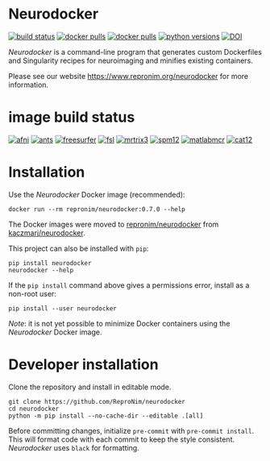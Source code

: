 # Neurodocker

[![build status](https://github.com/ReproNim/neurodocker/actions/workflows/pull-request.yml/badge.svg)](https://github.com/ReproNim/neurodocker/actions/workflows/pull-request.yml)
[![docker pulls](https://img.shields.io/docker/pulls/repronim/neurodocker.svg)](https://hub.docker.com/r/repronim/neurodocker/)
[![docker pulls](https://img.shields.io/docker/pulls/kaczmarj/neurodocker.svg)](https://hub.docker.com/r/kaczmarj/neurodocker/)
[![python versions](https://img.shields.io/pypi/pyversions/neurodocker.svg)](https://pypi.org/project/neurodocker/)
[![DOI](https://zenodo.org/badge/88654995.svg)](https://zenodo.org/badge/latestdoi/88654995)

_Neurodocker_ is a command-line program that generates custom Dockerfiles and Singularity recipes for neuroimaging and minifies existing containers.

Please see our website https://www.repronim.org/neurodocker for more information.

# image build status

[![afni](https://github.com/Remi-Gau/neurodocker/actions/workflows/afni.yml/badge.svg)](https://github.com/Remi-Gau/neurodocker/actions/workflows/afni.yml)
[![ants](https://github.com/Remi-Gau/neurodocker/actions/workflows/ants.yml/badge.svg)](https://github.com/Remi-Gau/neurodocker/actions/workflows/ants.yml)
[![freesurfer](https://github.com/Remi-Gau/neurodocker/actions/workflows/freesurfer.yml/badge.svg)](https://github.com/Remi-Gau/neurodocker/actions/workflows/freesurfer.yml)
[![fsl](https://github.com/Remi-Gau/neurodocker/actions/workflows/fsl.yml/badge.svg)](https://github.com/Remi-Gau/neurodocker/actions/workflows/fsl.yml)
[![mrtrix3](https://github.com/Remi-Gau/neurodocker/actions/workflows/mrtrix3.yml/badge.svg)](https://github.com/Remi-Gau/neurodocker/actions/workflows/mrtrix3.yml)
[![spm12](https://github.com/Remi-Gau/neurodocker/actions/workflows/spm12.yml/badge.svg)](https://github.com/Remi-Gau/neurodocker/actions/workflows/spm12.yml)
[![matlabmcr](https://github.com/Remi-Gau/neurodocker/actions/workflows/matlabmcr.yml/badge.svg)](https://github.com/Remi-Gau/neurodocker/actions/workflows/matlabmcr.yml)
[![cat12](https://github.com/Remi-Gau/neurodocker/actions/workflows/cat12.yml/badge.svg)](https://github.com/Remi-Gau/neurodocker/actions/workflows/cat12.yml)

# Installation

Use the _Neurodocker_ Docker image (recommended):

```shell
docker run --rm repronim/neurodocker:0.7.0 --help
```

The Docker images were moved to [repronim/neurodocker](https://hub.docker.com/r/repronim/neurodocker) from [kaczmarj/neurodocker](https://hub.docker.com/r/kaczmarj/neurodocker).


This project can also be installed with `pip`:

```shell
pip install neurodocker
neurodocker --help
```

If the `pip install` command above gives a permissions error, install as a non-root user:

```shell
pip install --user neurodocker
```

_Note_: it is not yet possible to minimize Docker containers using the _Neurodocker_ Docker image.


# Developer installation

Clone the repository and install in editable mode.

```
git clone https://github.com/ReproNim/neurodocker
cd neurodocker
python -m pip install --no-cache-dir --editable .[all]
```

Before committing changes, initialize `pre-commit` with `pre-commit install`. This will format code with each commit to keep the style consistent. _Neurodocker_ uses `black` for formatting.
